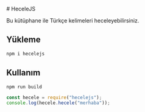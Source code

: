 # HeceleJS

Bu kütüphane ile Türkçe kelimeleri heceleyebilirsiniz.

## Yükleme

```sh
npm i hecelejs
```

## Kullanım

```
npm run build
```

```js
const hecele = require("hecelejs");
console.log(hecele.hecele("merhaba"));
```
